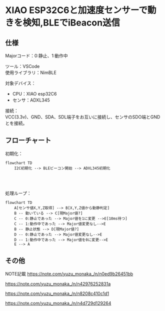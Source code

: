 # XIAO ESP32C6と加速度センサーで動きを検知,BLEでiBeacon送信

## 仕様

Majorコード：0:静止、1:動作中

ツール：VSCode  
使用ライブラリ：NimBLE

対象デバイス：  

- CPU：XIAO esp32C6
- センサ：ADXL345

接続：  
VCC(3.3v)、GND、SDA、SDL端子をお互いに接続し、センサのSDO端とGNDとを接続。

## フローチャート

初期化：

```mermaid
flowchart TD
    I2C初期化 --> BLEビーコン開始 --> ADXL345初期化
```

</BR></BR>

処理ループ：

```mermaid
flowchart TD
    A[センサ値X,Y,Z取得] --> B[X,Y,Z値から動静判定]
    B -- 動いている --> C[現Major値?]
    C -- 0:静止であった --> Major値を1に変更 -->E[10ms待つ]
    C -- 1:動作中であった --> Major値変更なし-->E
    B -- 静止状態 --> D[現Major値?]
    D -- 0:静止であった --> Major値変更なし-->E
    D -- 1:動作中であった --> Major値を0に変更-->E
    E --> A

```

## その他

NOTE記載
<https://note.com/yuzu_monaka_/n/n0ed9b26451bb>

<https://note.com/yuzu_monaka_/n/n42976252831a>

<https://note.com/yuzu_monaka_/n/n8208c410c1d1>

<https://note.com/yuzu_monaka_/n/n4d729d129264>
